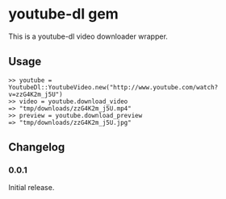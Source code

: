 # youtube-dl gem

This is a youtube-dl video downloader wrapper.

## Usage
    >> youtube = YoutubeDl::YoutubeVideo.new("http://www.youtube.com/watch?v=zzG4K2m_j5U")
    >> video = youtube.download_video
    => "tmp/downloads/zzG4K2m_j5U.mp4"
    >> preview = youtube.download_preview
    => "tmp/downloads/zzG4K2m_j5U.jpg"

## Changelog

### 0.0.1
Initial release.
